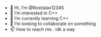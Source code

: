 - 👋 Hi, I’m @Rostislav12345
- 👀 I’m interested in C++
- 🌱 I’m currently learning C++
- 💞️ I’m looking to collaborate on something
- 📫 How to reach me.. idk a way

<!---
Rostislav12345/Rostislav12345 is a ✨ special ✨ repository because its `README.md` (this file) appears on 
